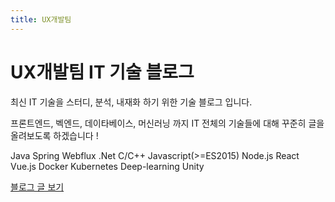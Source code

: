 ```yaml
---
title: UX개발팀
---
```


# UX개발팀 IT 기술 블로그

최신 IT 기술을 스터디, 분석, 내재화 하기 위한 기술 블로그 입니다.

프론트엔드, 벡엔드, 데이타베이스, 머신러닝 까지 IT 전체의 기술들에 대해 꾸준히 글을 올려보도록 하겠습니다 !

Java Spring Webflux .Net C/C++ Javascript(>=ES2015) Node.js React Vue.js Docker Kubernetes Deep-learning Unity

[블로그 글 보기](/blog/)
